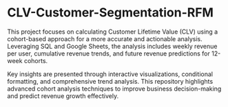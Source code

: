 # CLV-Customer-Segmentation-RFM
This project focuses on calculating Customer Lifetime Value (CLV) using a cohort-based approach for a more accurate and actionable analysis. Leveraging SQL and Google Sheets, the analysis includes weekly revenue per user, cumulative revenue trends, and future revenue predictions for 12-week cohorts. 

Key insights are presented through interactive visualizations, conditional formatting, and comprehensive trend analysis. This repository highlights advanced cohort analysis techniques to improve business decision-making and predict revenue growth effectively.
